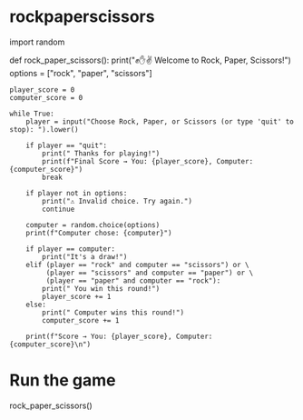 # rockpaperscissors 

import random

def rock_paper_scissors():
    print("✊✋✌ Welcome to Rock, Paper, Scissors!")
    options = ["rock", "paper", "scissors"]
    
    player_score = 0
    computer_score = 0
    
    while True:
        player = input("Choose Rock, Paper, or Scissors (or type 'quit' to stop): ").lower()
        
        if player == "quit":
            print(" Thanks for playing!")
            print(f"Final Score → You: {player_score}, Computer: {computer_score}")
            break
        
        if player not in options:
            print("⚠ Invalid choice. Try again.")
            continue
        
        computer = random.choice(options)
        print(f"Computer chose: {computer}")
        
        if player == computer:
            print("It's a draw!")
        elif (player == "rock" and computer == "scissors") or \
             (player == "scissors" and computer == "paper") or \
             (player == "paper" and computer == "rock"):
            print(" You win this round!")
            player_score += 1
        else:
            print(" Computer wins this round!")
            computer_score += 1
        
        print(f"Score → You: {player_score}, Computer: {computer_score}\n")

# Run the game
rock_paper_scissors()
